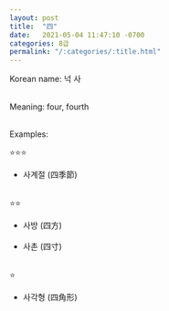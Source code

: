```yaml
---
layout: post
title:  "四"
date:   2021-05-04 11:47:10 -0700
categories: 8급
permalink: "/:categories/:title.html"
---
```


Korean name: 넉 사 <br><br>

Meaning: four, fourth <br><br>

Examples:

⭐⭐⭐
* 사계절 (四季節) <br><br>


⭐⭐
* 사방 (四方) <br><br>
* 사촌 (四寸) <br><br>


⭐
* 사각형 (四角形) <br><br>

